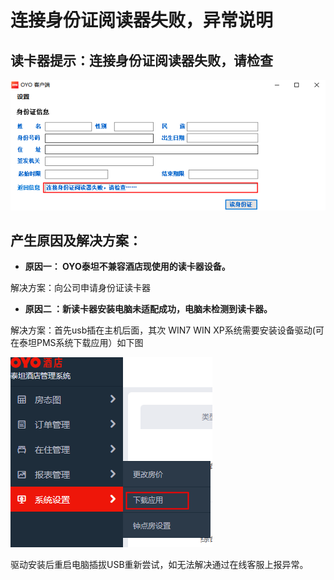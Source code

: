 # 连接身份证阅读器失败，异常说明

## 读卡器提示：连接身份证阅读器失败，请检查

![](../../../../.gitbook/assets/image%20%28522%29.png)

##   产生原因及**解决方案：**                                                  

* **原因一：  OYO泰坦不兼容酒店现使用的读卡器设备。**

解决方案：向公司申请身份证读卡器

* **原因二 ：新读卡器安装电脑未适配成功，电脑未检测到读卡器。**

解决方案：首先usb插在主机后面，其次 WIN7 WIN XP系统需要安装设备驱动\(可在泰坦PMS系统下载应用）如下图

![](../../../../.gitbook/assets/image%20%28374%29.png)

驱动安装后重启电脑插拔USB重新尝试，如无法解决通过在线客服上报异常。

